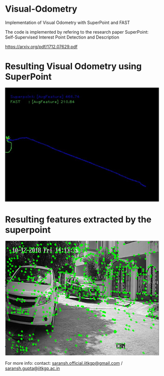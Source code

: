 # Visual-Odometry
 Implementation of Visual Odometry with SuperPoint and FAST
 
 The code is implemented by refering to the research paper SuperPoint: Self-Supervised Interest Point Detection and Description
 
 https://arxiv.org/pdf/1712.07629.pdf

# Resulting Visual Odometry using SuperPoint
![alt text](https://github.com/saranshqm/Visual-Odometry/blob/master/result.jpg?raw=true)


# Resulting features extracted by the superpoint

![alt text](https://github.com/saranshqm/Visual-Odometry/blob/master/Screenshot%20(73).png?raw=true)




For more info: contact: saransh.official.iitkgp@gmail.com / saransh.gupta@iitkgp.ac.in
